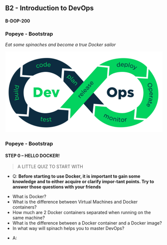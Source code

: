 ## B2 - Introduction to DevOps
####  B-DOP-200 








###  Popeye - Bootstrap 

*Eat some spinaches and become a true Docker sailor*


![devopscircle](./.img/gg.png)

### Popeye - Bootstrap

#### STEP 0 – HELLO DOCKER!


> A LITTLE QUIZ TO START WITH

* Q: 
**Before starting to use Docker, it is important to gain some knowledge and to either acquire or clarify impor-tant points. Try to answer those questions with your friends**


- What is Docker?
- What is the difference between Virtual Machines and Docker containers?
- How much are 2 Docker containers separated when running on the same machine?
- What is the difference between a Docker container and a Docker image?
- In what way will spinach helps you to master DevOps?

* A: 

